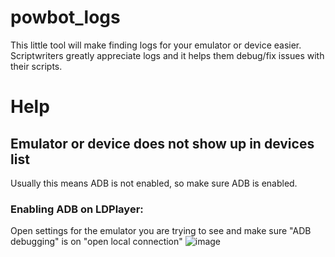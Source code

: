 # powbot_logs
This little tool will make finding logs for your emulator or device easier. Scriptwriters greatly appreciate logs and it helps them debug/fix issues with their scripts.

# Help
## Emulator or device does not show up in devices list
Usually this means ADB is not enabled, so make sure ADB is enabled.

### Enabling ADB on LDPlayer:
Open settings for the emulator you are trying to see and make sure "ADB debugging" is on "open local connection"
![image](https://github.com/Nickert1337/powbot_logs/assets/98966743/e7f736ea-1bc3-40d3-aefc-ab9fd4c411a8)

